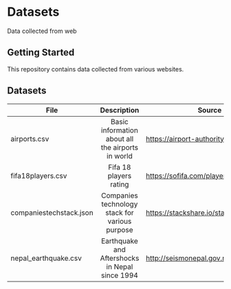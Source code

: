 # Datasets

Data collected from web

## Getting Started

This repository contains data collected from various websites.

## Datasets

| File                    | Description           | Source |
| -------------           |:-------------:| -----|
| airports.csv            | Basic information about all the airports in world | https://airport-authority.com |
| fifa18players.csv       | Fifa 18 players rating      |   https://sofifa.com/players |
| companiestechstack.json | Companies technology stack for various purpose      |    https://stackshare.io/stacks |
| nepal_earthquake.csv | Earthquake and Aftershocks in Nepal since 1994      |    http://seismonepal.gov.np/earthquakes | 